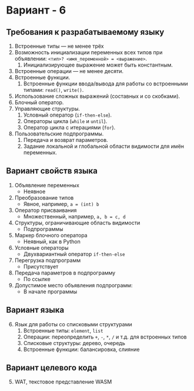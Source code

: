 # Вариант - 6

## Требования к разрабатываемому языку

1. Встроенные типы — не менее трёх  
2. Возможность инициализации переменных всех типов при объявлении: `<тип>? <имя_переменной> = <выражение>`.  
   1. Инициализирующее выражение может быть константным.  
3. Встроенные операции — не менее десяти.  
4. Встроенные функции.  
   1. Встроенные функции ввода/вывода для работы со встроенными типами: `read()`, `write()`.  
5. Использование сложных выражений (составных и со скобками).  
6. Блочный оператор.  
7. Управляющие структуры.  
   1. Условный оператор (`if-then-else`).  
   2. Операторы цикла (`while` и `until`).  
   3. Оператор цикла с итерациями (`for`).  
8. Пользовательские подпрограммы.  
   1. Передача и возврат параметров.  
   2. Задание локальной и глобальной области видимости для имён переменных.

## Вариант свойств языка

1. Объявление переменных  
   - Неявное  
2. Преобразование типов  
   - Явное, например, `a = (int) b`  
3. Оператор присваивания  
   - Множественный, например, `a, b = c, d`  
4. Структуры, ограничивающие область видимости  
   - Подпрограммы   
5. Маркер блочного оператора  
   - Неявный, как в Python  
6. Условные операторы  
   - Двухвариантный оператор `if-then-else`  
7. Перегрузка подпрограмм  
   - Присутствует  
8. Передача параметров в подпрограмму  
   - По ссылке  
9. Допустимое место объявления подпрограмм:  
   - В начале программы  

## Вариант языка
 
6. Язык для работы со списковыми структурами  
    1. Встроенные типы: `element`, `list`  
    2. Операции: переопределить `+`, `-`, `*`, `/` и т.д. для встроенных типов  
    3. Списковые структуры: дерево, очередь  
    4. Встроенные функции: балансировка, слияние  

## Вариант целевого кода
 
5. WAT, текстовое представление WASM
